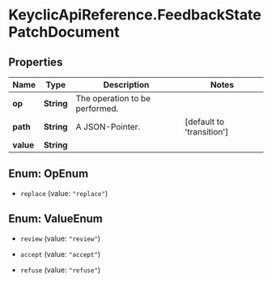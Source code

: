 # KeyclicApiReference.FeedbackStatePatchDocument

## Properties
Name | Type | Description | Notes
------------ | ------------- | ------------- | -------------
**op** | **String** | The operation to be performed. | 
**path** | **String** | A JSON-Pointer. | [default to &#39;transition&#39;]
**value** | **String** |  | 


<a name="OpEnum"></a>
## Enum: OpEnum


* `replace` (value: `"replace"`)




<a name="ValueEnum"></a>
## Enum: ValueEnum


* `review` (value: `"review"`)

* `accept` (value: `"accept"`)

* `refuse` (value: `"refuse"`)





